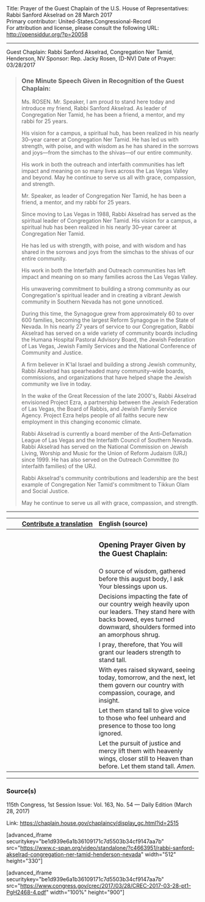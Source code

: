 <html>
<head></head>
<body>
Title: Prayer of the Guest Chaplain of the U.S. House of Representatives: Rabbi Sanford Akselrad on 28 March 2017<br />
Primary contributor: United-States.Congressional-Record<br />
For attribution and license, please consult the following URL: <a href="http://opensiddur.org/?p=20058">http://opensiddur.org/?p=20058</a>
<p />
<hr />

Guest Chaplain: Rabbi Sanford Akselrad, Congregation Ner Tamid, Henderson, NV
Sponsor: Rep. Jacky Rosen, (D-NV)
Date of Prayer: 03/28/2017

<blockquote>
<h3>One Minute Speech Given in Recognition of the Guest Chaplain:</h3>
Ms. ROSEN. Mr. Speaker, I am proud to stand here today and introduce my friend, Rabbi Sanford Akselrad. As leader of Congregation Ner Tamid, he has been a friend, a mentor, and my rabbi for 25 years.

His vision for a campus, a spiritual hub, has been realized in his nearly 30–year career at Congregation Ner Tamid. He has led us with strength, with poise, and with wisdom as he has shared in the sorrows and joys––from the simchas to the shivas––of our entire community.

His work in both the outreach and interfaith communities has left impact and meaning on so many lives across the Las Vegas Valley and beyond. May he continue to serve us all with grace, compassion, and strength.

Mr. Speaker, as leader of Congregation Ner Tamid, he has been a friend, a mentor, and my rabbi for 25 years.

Since moving to Las Vegas in 1988, Rabbi Akselrad has served as the spiritual leader of Congregation Ner Tamid. His vision for a campus, a spiritual hub has been realized in his nearly 30–year career at Congregation Ner Tamid.

He has led us with strength, with poise, and with wisdom and has shared in the sorrows and joys from the simchas to the shivas of our entire community.

His work in both the Interfaith and Outreach communities has left impact and meaning on so many families across the Las Vegas Valley.

His unwavering commitment to building a strong community as our 
Congregation's spiritual leader and in creating a vibrant Jewish community in Southern Nevada has not gone unnoticed.

During this time, the Synagogue grew from approximately 60 to over 600 families, becoming the largest Reform Synagogue in the State of Nevada. In his nearly 27 years of service to our Congregation, Rabbi Akselrad has served on a wide variety of community boards including the Humana Hospital Pastoral Advisory Board, the Jewish Federation of Las Vegas, Jewish Family Services and the National Conference of Community and Justice.

A firm believer in K'lal Israel and building a strong Jewish community, Rabbi Akselrad has spearheaded many community–wide boards, commissions, and organizations that have helped shape the Jewish community we live in today.

In the wake of the Great Recession of the late 2000's, Rabbi Akselrad 
envisioned Project Ezra, a partnership between the Jewish Federation of Las Vegas, the Board of Rabbis, and Jewish Family Service Agency. Project Ezra helps people of all faiths secure new employment in this changing economic climate.

Rabbi Akselrad is currently a board member of the Anti–Defamation League of Las Vegas and the Interfaith Council of Southern Nevada. Rabbi Akselrad has served on the National Commission on Jewish Living, Worship and Music for the Union of Reform Judaism (URJ) since 1999. He has also served on the Outreach Committee (to interfaith families) of the URJ.

Rabbi Akselrad's community contributions and leadership are the best example of Congregation Ner Tamid's commitment to Tikkun Olam and Social Justice.

May he continue to serve us all with grace, compassion, and strength.
</blockquote>

<hr />

<table style="margin-left: auto;margin-right: auto;" class="draggable">
<thead><tr><th id="x" style="text-align: right;"><a href="/contributing/upload/">Contribute a translation</a></th><th style="text-align: left;">English (source)</th></tr></thead>
<tbody>
<tr><td style="vertical-align:top;" width="46%">
<div class="liturgy"><span lang="he">

</span></div></td>
 
<td style="vertical-align:top;" width="53%">
<div class="english">
<h3>Opening Prayer Given by the Guest Chaplain:</h3>
</div></td></tr>


<tr><td style="vertical-align:top;" width="46%">
<div class="liturgy"><span lang="he">

</span></div></td>
 
<td style="vertical-align:top;" width="53%">
<div class="english">
O source of wisdom, 
gathered before this august body, 
I ask Your blessings upon us.
</div></td></tr>


<tr><td style="vertical-align:top;" width="46%">
<div class="liturgy"><span lang="he">

</span></div></td>
 
<td style="vertical-align:top;" width="53%">
<div class="english">
Decisions impacting the fate of our country 
weigh heavily upon our leaders. 
They stand here with backs bowed, 
eyes turned downward, 
shoulders formed into an amorphous shrug.
</div></td></tr>


<tr><td style="vertical-align:top;" width="46%">
<div class="liturgy"><span lang="he">

</span></div></td>
 
<td style="vertical-align:top;" width="53%">
<div class="english">
I pray, therefore, 
that You will grant our leaders strength 
to stand tall.
</div></td></tr>


<tr><td style="vertical-align:top;" width="46%">
<div class="liturgy"><span lang="he">

</span></div></td>
 
<td style="vertical-align:top;" width="53%">
<div class="english">
With eyes raised skyward, 
seeing today, 
tomorrow, 
and the next, 
let them govern our country 
with compassion, 
courage, 
and insight.
</div></td></tr>


<tr><td style="vertical-align:top;" width="46%">
<div class="liturgy"><span lang="he">

</span></div></td>
 
<td style="vertical-align:top;" width="53%">
<div class="english">
Let them stand tall 
to give voice to those who feel unheard 
and presence to those too long ignored.
</div></td></tr>


<tr><td style="vertical-align:top;" width="46%">
<div class="liturgy"><span lang="he">

</span></div></td>
 
<td style="vertical-align:top;" width="53%">
<div class="english">
Let the pursuit of justice and mercy 
lift them with heavenly wings,
closer still to Heaven than before. 
Let them stand tall. 
<em>Amen.</em>
</div></td></tr>
</tbody></table>

<hr />

<h3>Source(s)</h3>

115th Congress, 1st Session
Issue: Vol. 163, No. 54 — Daily Edition (March 28, 2017)

Link: <a href="https://chaplain.house.gov/chaplaincy/display_gc.html?id=2515">https://chaplain.house.gov/chaplaincy/display_gc.html?id=2515</a>

[advanced_iframe securitykey="be1d939e6a1b36109171c7d5503b34cf9147aa7b" src="https://www.c-span.org/video/standalone/?c4663951/rabbi-sanford-akselrad-congregation-ner-tamid-henderson-nevada" width="512" height="330"]

[advanced_iframe securitykey="be1d939e6a1b36109171c7d5503b34cf9147aa7b" src="https://www.congress.gov/crec/2017/03/28/CREC-2017-03-28-pt1-PgH2468-4.pdf" width="100%" height="900"]
</body>
</html>